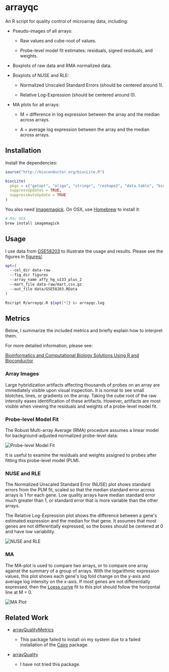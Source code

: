 # arrayqc

An R script for quality control of microarray data, including:

-   Pseudo-images of all arrays:

    -   Raw values and cube-root of values.

    -   Probe-level model fit estimates: residuals, signed residuals, and
        weights.

-   Boxplots of raw data and RMA normalized data.

-   Boxplots of NUSE and RLE:

    -   Normalized Unscaled Standard Errors (should be centered around 1).

    -   Relative Log-Expression (should be centered around 0).

-   MA plots for all arrays:

    -   M = difference in log expression between the array and the median
        across arrays.

    -   A = average log expression between the array and the median across
        arrays.

## Installation

Install the dependencies:

```r
source("http://bioconductor.org/biocLite.R")

biocLite(
  pkgs = c("getopt", "oligo", "stringr", "reshape2", "data.table", "biomaRt"),
  suppressUpdates = TRUE,
  suppressAutoUpdate = TRUE
)
```

You also need [Imagemagick]. On OSX, use [Homebrew] to install it:

```bash
# Mac OSX
brew install imagemagick
```

## Usage

I use data from [GSE58203] to illustrate the usage and results. Please see the
figures in [figures/][figures].

```bash
opt=(
  --cel_dir data-raw
  --fig_dir figures
  --array_name affy_hg_u133_plus_2
  --mart_file data-raw/mart.csv.gz
  --out_file data/GSE58203.RData 
)

Rscript R/arrayqc.R ${opt[*]} &> arrayqc.log
```

## Metrics

Below, I summarize the included metrics and briefly explain how to interpret
them.

For more detailed information, please see:

[Bioinformatics and Computational Biology Solutions Using R and
Bioconductor][book1]

### Array Images

Large hybridization artifacts affecting thousands of probes on an array are
immediately visible upon visual inspection. It is normal to see small
blotches, lines, or gradients on the array. Taking the cube root of the raw
intensity eases identification of these artifacts. However, artifacts are most
visible when viewing the residuals and weights of a probe-level model fit.

### Probe-level Model Fit

The Robust Multi-array Average (RMA) procedure assumes a linear model for
background-adjusted normalized probe-level data:

![Probe-level Model Fit](http://mathurl.com/qznc3u6.png)

It is useful to examine the residuals and weights assigned to probes after
fitting this probe-level model (PLM).

### NUSE and RLE

The Normalized Unscaled Standard Error (NUSE) plot shows standard errors from
the PLM fit, scaled so that the median standard error across arrays is 1 for
each gene. Low quality arrays have median standard error much greater than 1,
or standard error that is more variable than the other arrays.

The Relative Log-Expression plot shows the difference between a gene's
estimated expression and the median for that gene. It assumes that most genes
are not differentially expressed, so the boxes should be centered at 0 and
have low variability.

![NUSE and RLE](http://mathurl.com/pvpduyp.png)

### MA

The MA-plot is used to compare two arrays, or to compare one array against the
summary of a group of arrays. With the logarithmic expression values, this
plot shows each gene's log fold change on the y-axis and average log intensity
on the x-axis. If most genes are not differentially expressed, then the [Loess
curve][loess] fit to this plot should follow the horizontal line at M = 0.

![MA Plot](http://mathurl.com/pafd9th.png)

## Related Work

-   [arrayQualityMetrics]

    -   This package failed to install on my system due to a failed
        installation of the [Cairo] package.

-   [arrayQuality]

    -   I have not tried this package.

[GSE58203]: http://www.ncbi.nlm.nih.gov/geo/query/acc.cgi?acc=GSE58203
[book1]: http://bioconductor.org/help/publications/books/bioinformatics-and-computational-biology-solutions/
[figures]: https://github.com/slowkow/arrayqc/tree/master/figures
[loess]: https://en.wikipedia.org/wiki/Local_regression
[arrayQualityMetrics]: http://master.bioconductor.org/packages/release/bioc/html/arrayQualityMetrics.html
[arrayQuality]: http://master.bioconductor.org/packages/release/bioc/html/arrayQuality.html
[Cairo]: http://cran.r-project.org/web/packages/Cairo/index.html
[Imagemagick]: http://www.imagemagick.org/
[Homebrew]: http://brew.sh/

